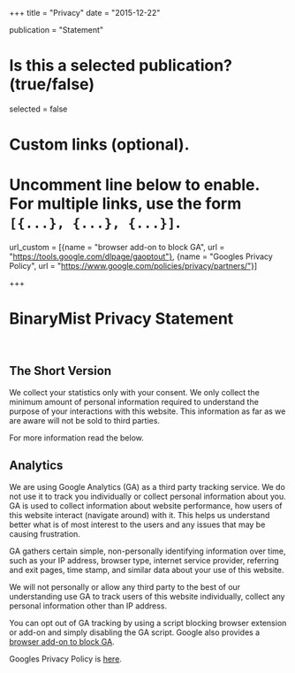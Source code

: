 +++
title = "Privacy"
date = "2015-12-22"

publication = "Statement"

# Is this a selected publication? (true/false)
selected = false

# Custom links (optional).
#   Uncomment line below to enable. For multiple links, use the form `[{...}, {...}, {...}]`.
url_custom = [{name = "browser add-on to block GA", url = "https://tools.google.com/dlpage/gaoptout"}, {name = "Googles Privacy Policy", url = "https://www.google.com/policies/privacy/partners/"}]

+++

# BinaryMist Privacy Statement

<br>

## The Short Version

We collect your statistics only with your consent. We only collect the minimum amount of personal information required to understand the purpose of your interactions with this website. This information as far as we are aware will not be sold to third parties.

For more information read the below.

## Analytics

We are using Google Analytics (GA) as a third party tracking service. We do not use it to track you individually or collect personal information about you. GA is used to collect information about website performance, how users of this website interact (navigate around) with it. This helps us understand better what is of most interest to the users and any issues that may be causing frustration.

GA gathers certain simple, non-personally identifying information over time, such as your IP address, browser type, internet service provider, referring and exit pages, time stamp, and similar data about your use of this website.

We will not personally or allow any third party to the best of our understanding use GA to track users of this website individually, collect any personal information other than IP address.

You can opt out of GA tracking by using a script blocking browser extension or add-on and simply disabling the GA script. Google also provides a [browser add-on to block GA](https://tools.google.com/dlpage/gaoptout).

Googles Privacy Policy is [here](https://www.google.com/policies/privacy/partners/).
